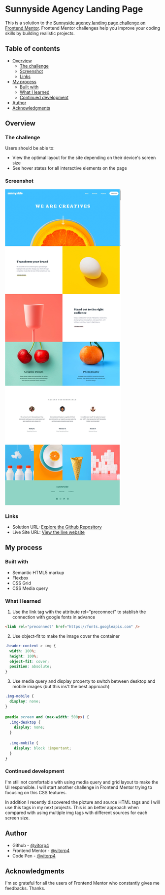 # Sunnyside Agency Landing Page

This is a solution to the [Sunnyside agency landing page challenge on Frontend Mentor](https://www.frontendmentor.io/challenges/sunnyside-agency-landing-page-7yVs3B6ef). Frontend Mentor challenges help you improve your coding skills by building realistic projects.

## Table of contents

- [Overview](#overview)
  - [The challenge](#the-challenge)
  - [Screenshot](#screenshot)
  - [Links](#links)
- [My process](#my-process)
  - [Built with](#built-with)
  - [What I learned](#what-i-learned)
  - [Continued development](#continued-development)
- [Author](#author)
- [Acknowledgments](#acknowledgments)

## Overview

### The challenge

Users should be able to:

- View the optimal layout for the site depending on their device's screen size
- See hover states for all interactive elements on the page

### Screenshot

![screenshot](./screenshot.jpeg)

### Links

- Solution URL: [Explore the Github Repository](https://github.com/vitorp4/sunnyside-agency-landing-page)
- Live Site URL: [View the live website](https://vitorp4.github.io/sunnyside-agency-landing-page/)

## My process

### Built with

- Semantic HTML5 markup
- Flexbox
- CSS Grid
- CSS Media query 

### What I learned

1. Use the link tag with the attribute rel="preconnect" to stablish the connection with google fonts in advance 

```html
<link rel="preconnect" href="https://fonts.googleapis.com" />
```

2. Use object-fit to make the image cover the container

```css
.header-content > img {
  width: 100%;
  height: 100%;
  object-fit: cover;
  position: absolute;
}
```
3. Use media query and display property to switch between desktop and mobile images (but this ins't the best approach)

```css
.img-mobile {
  display: none;
}

@media screen and (max-width: 500px) {
  .img-desktop {
    display: none;
  }

  .img-mobile {
    display: block !important;
  }
}
```

### Continued development

I'm still not comfortable with using media query and grid layout to make the UI responsible. I will start another challenge in Frontend Mentor trying to focusing on this CSS features.

In addition I recently discovered the picture and source HTML tags and I will use this tags in my next projects. This is an better approach when compared with using multiple img tags with different sources for each screen size.

## Author

- Github - [@vitorp4](https://github.com/vitorp4)
- Frontend Mentor - [@vitorp4](https://www.frontendmentor.io/profile/vitorp4)
- Code Pen - [@vitorp4](https://codepen.io/vitorp4)

## Acknowledgments

I'm so grateful for all the users of Frontend Mentor who constantly gives me feedbacks. Thanks.
